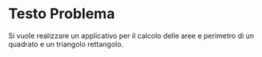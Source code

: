 # Testo Problema 
Si vuole realizzare un applicativo per il calcolo delle aree e perimetro di un quadrato e un triangolo rettangolo.
